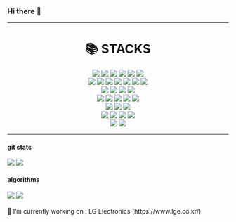 ### Hi there 👋
<div>
<hr>
</div>
<div align=center><h1>📚 STACKS</h1></div>
<div align=center> 
<img src="https://img.shields.io/badge/C++-00599C?style=for-the-badge&logo=C++t&logoColor=white">
<img src="https://img.shields.io/badge/C-A8B9CC?style=for-the-badge&logo=C&logoColor=white">
<img src="https://img.shields.io/badge/java-007396?style=for-the-badge&logo=java&logoColor=white"> 
<img src="https://img.shields.io/badge/JavaScript-F7DF1E?style=for-the-badge&logo=JavaScript&logoColor=white">
<img src="https://img.shields.io/badge/TypeScript-3178C6?style=for-the-badge&logo=TypeScript&logoColor=white">
<img src="https://img.shields.io/badge/Python-3776AB?style=for-the-badge&logo=Python&logoColor=white">
<br>
<img src="https://img.shields.io/badge/html5-E34F26?style=for-the-badge&logo=html5&logoColor=white">
<img src="https://img.shields.io/badge/css-1572B6?style=for-the-badge&logo=css3&logoColor=white">
<img src="https://img.shields.io/badge/Node.js-339933?style=for-the-badge&logo=Node.js&logoColor=white">
<img src="https://img.shields.io/badge/Express-000000?style=for-the-badge&logo=Express&logoColor=white">
<img src="https://img.shields.io/badge/jquery-0769AD?style=for-the-badge&logo=jquery&logoColor=white">
<img src="https://img.shields.io/badge/django-092E20?style=for-the-badge&logo=django&logoColor=white">
<img src="https://img.shields.io/badge/bootstrap-7952B3?style=for-the-badge&logo=bootstrap&logoColor=white">
<br>
<img src="https://img.shields.io/badge/oracle-F80000?style=for-the-badge&logo=oracle&logoColor=white"> 
<img src="https://img.shields.io/badge/mysql-4479A1?style=for-the-badge&logo=mysql&logoColor=white"> 
<img src="https://img.shields.io/badge/mariaDB-003545?style=for-the-badge&logo=mariaDB&logoColor=white"> 
<img src="https://img.shields.io/badge/mongoDB-47A248?style=for-the-badge&logo=MongoDB&logoColor=white">
<br>
<img src="https://img.shields.io/badge/TensorFlow-FF6F00?style=for-the-badge&logo=TensorFlow&logoColor=white">
<img src="https://img.shields.io/badge/OpenCV-35C3EE8?style=for-the-badge&logo=OpenCV&logoColor=white">
<img src="https://img.shields.io/badge/FFmpeg-007808?style=for-the-badge&logo=FFmpeg&logoColor=white">
<img src="https://img.shields.io/badge/V8-4B8BF5?style=for-the-badge&logo=V8&logoColor=white">
<img src="https://img.shields.io/badge/Chromecast-999999?style=for-the-badge&logo=Chromecast&logoColor=white">
<br>
<img src="https://img.shields.io/badge/linux-FCC624?style=for-the-badge&logo=linux&logoColor=black">
<img src="https://img.shields.io/badge/linux Mint-87CF3E?style=for-the-badge&logo=linux Mint&logoColor=black">
<img src="https://img.shields.io/badge/Ubuntu-E95420?style=for-the-badge&logo=Ubuntu&logoColor=black">
<br>
<img src="https://img.shields.io/badge/github-181717?style=for-the-badge&logo=github&logoColor=white">
<img src="https://img.shields.io/badge/git-F05032?style=for-the-badge&logo=git&logoColor=white">
<img src="https://img.shields.io/badge/Slack-4A154B?style=for-the-badge&logo=Slack&logoColor=white">
<img src="https://img.shields.io/badge/Microsoft Teams-6264A7?style=for-the-badge&logo=Microsoft Teams&logoColor=white">
<br>
<img src="https://img.shields.io/badge/Chai-A30701?style=for-the-badge&logo=Chai&logoColor=white">
<img src="https://img.shields.io/badge/Mocha-8D6748?style=for-the-badge&logo=Mocha&logoColor=white">
</div>
<hr>

#### git stats
<div>
<img src=https://github-readme-stats.vercel.app/api?username=Phigaro>
<img src=https://github-readme-stats.vercel.app/api/top-langs/?username=Phigaro&layout=compact>
</div>

#### algorithms
<div>
<img src=http://mazassumnida.wtf/api/generate_badge?boj=fkrlsp2>
<img src=https://github-readme-codewars-stats.herokuapp.com/api/?username=Phigaro&card&colormode=dark_mode>
</div>

<br>
🔭 I’m currently working on : LG Electronics (https://www.lge.co.kr/)
<!--
**Phigaro/Phigaro** is a ✨ _special_ ✨ repository because its `README.md` (this file) appears on your GitHub profile..

Here are some ideas to get you started:

- 🔭 I’m currently working on ...
- 🌱 I’m currently learning ...
- 👯 I’m looking to collaborate on ...
- 🤔 I’m looking for help with ...
- 💬 Ask me about ...
- 📫 How to reach me: ...
- 😄 Pronouns: ...
- ⚡ Fun fact: ...
-->
